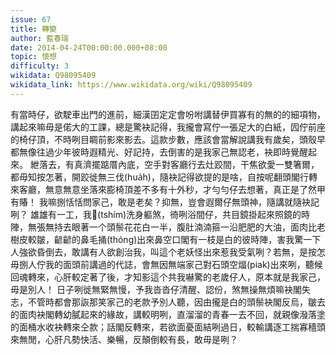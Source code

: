 ```yaml
---
issue: 67
title: 轉變
author: 藍春瑞
date: 2014-04-24T00:00:00.000+08:00
topic: 懷想
difficulty: 3
wikidata: Q98095409
wikidata_link: https://www.wikidata.org/wiki/Q98095409
---
```

有當時仔，欲駛車出門的進前，細漢囝定定會吩咐講替伊買寡有的無的的細項物，講起來嘛毋是偌大的工課，總是驚袂記得，我攏會寫佇一張足大的白紙，囥佇前座的椅仔頂，不時咧目睭前影來影去。這款步數，應該會當解說講我有歲矣，頭殼早都無像往過少年彼時遐精光、好記持，去倒害的是我家己無認老，袂即時覺醒起來。
紲落去，有真濟擺踮厝內底，空手對客廳行去灶跤間，干焦欲愛一雙箸爾，都毋知按怎著，開跤徙無三伐(hua̍h)，隨袂記得欲提的是啥，自按呢翻頭閣行轉來客廳，無意無意坐落來膨椅頂差不多有十外秒，才勻勻仔去想著，真正是了然甲有賰！
我嘛捌恬恬問家己，敢是老矣？抑無，豈會遐爾仔無頭神，隨講就隨袂記咧？
雄雄有一工，我𡨞(tshím)洗身軀煞，徛咧浴間仔，共目鏡掛起來照鏡的時陣，無張無持去眼著一个頭鬃花花白一半，腹肚湳湳箍一沿肥肥的大油，面肉比老樹皮較皺，齴齴的鼻毛捅(thóng)出來鼻空口閣有一枝是白的彼時陣，害我驚一下人強欲昏倒去，敢講有人欲創治我，叫這个老妖怪出來惹我受氣咧？若無，是按怎毋捌人佇我的面頭前講過的代誌，會無因無端家己對石頭空煏(piak)出來咧，聽候回魂轉來，心肝較定著了後，才知影這个共我嚇驚的老歲仔人，原本就是我家己，毋是別人！
日子咧徙無緊無慢，予我沓沓仔清醒、認份，煞無操無煩嘛袂閣失志，不管時都會那詼那笑家己的老款予別人聽，因由攏是白的頭鬃袂閣反烏，皺去的面肉袂閣轉幼膩起來的緣故，講較明咧，直溜溜的青春一去不回，就親像潑落塗的面桶水收袂轉來仝款；話閣反轉來，若欲面憂面結咧過日，較輸講逐工揣寡穡頭來無閒，心肝凡勢快活、樂暢，反顛倒較有長，敢毋是咧？